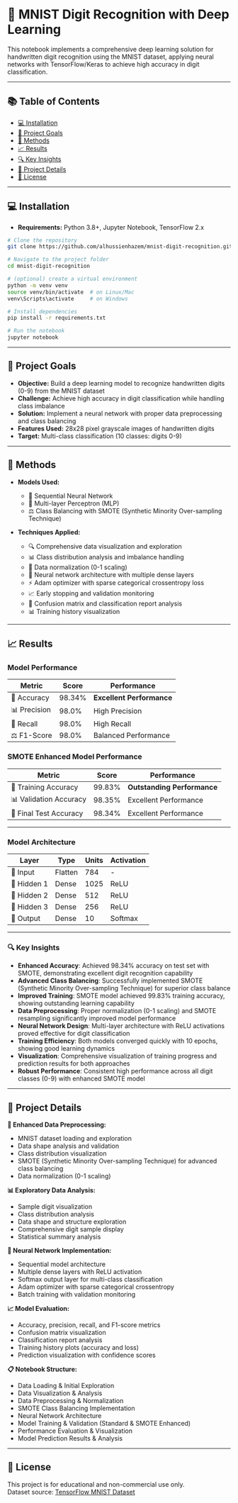 # 🔢 MNIST Digit Recognition with Deep Learning

This notebook implements a comprehensive deep learning solution for handwritten digit recognition using the MNIST dataset, applying neural networks with TensorFlow/Keras to achieve high accuracy in digit classification.

---

## 📚 Table of Contents

- [💻 Installation](#-installation)
- [🎯 Project Goals](#-project-goals)
- [🧠 Methods](#-methods)
- [📈 Results](#-results)
- [🔍 Key Insights](#-key-insights)
- [🧾 Project Details](#-project-details)
- [🪪 License](#-license)

---

## 💻 Installation

- **Requirements:** Python 3.8+, Jupyter Notebook, TensorFlow 2.x

```bash
# Clone the repository
git clone https://github.com/alhussienhazem/mnist-digit-recognition.git

# Navigate to the project folder
cd mnist-digit-recognition

# (optional) create a virtual environment
python -m venv venv
source venv/bin/activate  # on Linux/Mac
venv\Scripts\activate     # on Windows

# Install dependencies
pip install -r requirements.txt

# Run the notebook
jupyter notebook
```

---

## 🎯 Project Goals

- **Objective:** Build a deep learning model to recognize handwritten digits (0-9) from the MNIST dataset
- **Challenge:** Achieve high accuracy in digit classification while handling class imbalance
- **Solution:** Implement a neural network with proper data preprocessing and class balancing
- **Features Used:** 28x28 pixel grayscale images of handwritten digits
- **Target:** Multi-class classification (10 classes: digits 0-9)

---

## 🧠 Methods

- **Models Used:**
  - 🧠 Sequential Neural Network
  - 🔢 Multi-layer Perceptron (MLP)
  - ⚖️ Class Balancing with SMOTE (Synthetic Minority Over-sampling Technique)

- **Techniques Applied:**
  - 🔍 Comprehensive data visualization and exploration
  - 📊 Class distribution analysis and imbalance handling
  - 🔧 Data normalization (0-1 scaling)
  - 🧠 Neural network architecture with multiple dense layers
  - ⚡ Adam optimizer with sparse categorical crossentropy loss
  - 📈 Early stopping and validation monitoring
  - 🎯 Confusion matrix and classification report analysis
  - 📊 Training history visualization

---

## 📈 Results

### **Model Performance**
| Metric | Score | Performance |
|--------|-------|-------------|
| 🎯 Accuracy | 98.34% | **Excellent Performance** |
| 📊 Precision | 98.0% | High Precision |
| 🔄 Recall | 98.0% | High Recall |
| ⚖️ F1-Score | 98.0% | Balanced Performance |

### **SMOTE Enhanced Model Performance**
| Metric | Score | Performance |
|--------|-------|-------------|
| 🎯 Training Accuracy | 99.83% | **Outstanding Performance** |
| 📊 Validation Accuracy | 98.35% | Excellent Performance |
| 🔄 Final Test Accuracy | 98.34% | Excellent Performance |

---

### **Model Architecture**
| Layer | Type | Units | Activation |
|-------|------|-------|------------|
| 🔢 Input | Flatten | 784 | - |
| 🧠 Hidden 1 | Dense | 1025 | ReLU |
| 🧠 Hidden 2 | Dense | 512 | ReLU |
| 🧠 Hidden 3 | Dense | 256 | ReLU |
| 🎯 Output | Dense | 10 | Softmax |

---

### **🔍 Key Insights**
- **Enhanced Accuracy**: Achieved 98.34% accuracy on test set with SMOTE, demonstrating excellent digit recognition capability
- **Advanced Class Balancing**: Successfully implemented SMOTE (Synthetic Minority Over-sampling Technique) for superior class balance
- **Improved Training**: SMOTE model achieved 99.83% training accuracy, showing outstanding learning capability
- **Data Preprocessing**: Proper normalization (0-1 scaling) and SMOTE resampling significantly improved model performance
- **Neural Network Design**: Multi-layer architecture with ReLU activations proved effective for digit classification
- **Training Efficiency**: Both models converged quickly with 10 epochs, showing good learning dynamics
- **Visualization**: Comprehensive visualization of training progress and prediction results for both approaches
- **Robust Performance**: Consistent high performance across all digit classes (0-9) with enhanced SMOTE model

---

## 🧾 Project Details

**🔧 Enhanced Data Preprocessing:**
- MNIST dataset loading and exploration
- Data shape analysis and validation
- Class distribution visualization
- SMOTE (Synthetic Minority Over-sampling Technique) for advanced class balancing
- Data normalization (0-1 scaling)

**📊 Exploratory Data Analysis:**
- Sample digit visualization
- Class distribution analysis
- Data shape and structure exploration
- Comprehensive digit sample display
- Statistical summary analysis

**🧠 Neural Network Implementation:**
- Sequential model architecture
- Multiple dense layers with ReLU activation
- Softmax output layer for multi-class classification
- Adam optimizer with sparse categorical crossentropy
- Batch training with validation monitoring

**📈 Model Evaluation:**
- Accuracy, precision, recall, and F1-score metrics
- Confusion matrix visualization
- Classification report analysis
- Training history plots (accuracy and loss)
- Prediction visualization with confidence scores

**📋 Notebook Structure:**
- Data Loading & Initial Exploration
- Data Visualization & Analysis
- Data Preprocessing & Normalization
- SMOTE Class Balancing Implementation
- Neural Network Architecture
- Model Training & Validation (Standard & SMOTE Enhanced)
- Performance Evaluation & Visualization
- Model Prediction Results & Analysis

---

## 🪪 License

This project is for educational and non-commercial use only.  
Dataset source: [TensorFlow MNIST Dataset](https://www.tensorflow.org/datasets/catalog/mnist) 